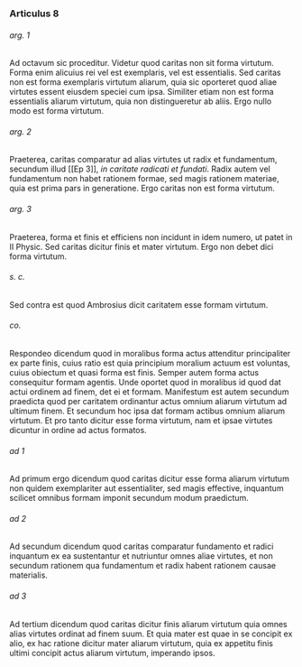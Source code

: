 ### Articulus 8

###### arg. 1
Ad octavum sic proceditur. Videtur quod caritas non sit forma virtutum. Forma enim alicuius rei vel est exemplaris, vel est essentialis. Sed caritas non est forma exemplaris virtutum aliarum, quia sic oporteret quod aliae virtutes essent eiusdem speciei cum ipsa. Similiter etiam non est forma essentialis aliarum virtutum, quia non distingueretur ab aliis. Ergo nullo modo est forma virtutum.

###### arg. 2
Praeterea, caritas comparatur ad alias virtutes ut radix et fundamentum, secundum illud [[Ep 3]], *in caritate radicati et fundati*. Radix autem vel fundamentum non habet rationem formae, sed magis rationem materiae, quia est prima pars in generatione. Ergo caritas non est forma virtutum.

###### arg. 3
Praeterea, forma et finis et efficiens non incidunt in idem numero, ut patet in II Physic. Sed caritas dicitur finis et mater virtutum. Ergo non debet dici forma virtutum.

###### s. c.
Sed contra est quod Ambrosius dicit caritatem esse formam virtutum.

###### co.
Respondeo dicendum quod in moralibus forma actus attenditur principaliter ex parte finis, cuius ratio est quia principium moralium actuum est voluntas, cuius obiectum et quasi forma est finis. Semper autem forma actus consequitur formam agentis. Unde oportet quod in moralibus id quod dat actui ordinem ad finem, det ei et formam. Manifestum est autem secundum praedicta quod per caritatem ordinantur actus omnium aliarum virtutum ad ultimum finem. Et secundum hoc ipsa dat formam actibus omnium aliarum virtutum. Et pro tanto dicitur esse forma virtutum, nam et ipsae virtutes dicuntur in ordine ad actus formatos.

###### ad 1
Ad primum ergo dicendum quod caritas dicitur esse forma aliarum virtutum non quidem exemplariter aut essentialiter, sed magis effective, inquantum scilicet omnibus formam imponit secundum modum praedictum.

###### ad 2
Ad secundum dicendum quod caritas comparatur fundamento et radici inquantum ex ea sustentantur et nutriuntur omnes aliae virtutes, et non secundum rationem qua fundamentum et radix habent rationem causae materialis.

###### ad 3
Ad tertium dicendum quod caritas dicitur finis aliarum virtutum quia omnes alias virtutes ordinat ad finem suum. Et quia mater est quae in se concipit ex alio, ex hac ratione dicitur mater aliarum virtutum, quia ex appetitu finis ultimi concipit actus aliarum virtutum, imperando ipsos.

